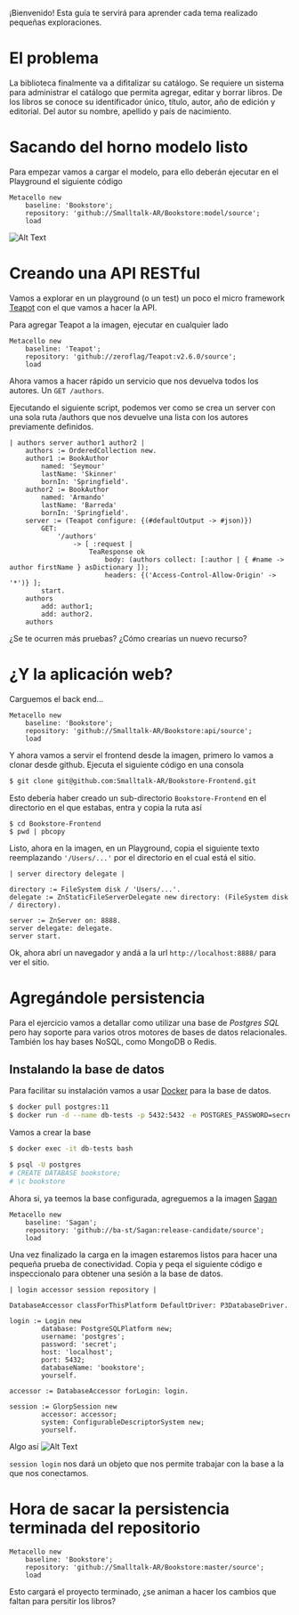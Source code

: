 ¡Bienvenido! Esta guía te servirá para aprender cada tema realizado pequeñas exploraciones.

# El problema

La biblioteca finalmente va a difitalizar su catálogo. Se requiere un sistema para administrar el catálogo que permita agregar, editar y borrar libros.
De los libros se conoce su identificador único, título, autor, año de edición y editorial.
Del autor su nombre, apellido y país de nacimiento.


# Sacando del horno modelo listo

Para empezar vamos a cargar el modelo, para ello deberán ejecutar en el Playground el siguiente código

```smalltalk
Metacello new
	baseline: 'Bookstore';
	repository: 'github://Smalltalk-AR/Bookstore:model/source';
	load
```

![Alt Text](load-model.png)


# Creando una API RESTful

Vamos a explorar en un playground (o un test) un poco el micro framework [Teapot](https://github.com/zeroflag/Teapot) con el que vamos a hacer la API.

Para agregar Teapot a la imagen, ejecutar en cualquier lado 

```smalltalk
Metacello new
	baseline: 'Teapot';
	repository: 'github://zeroflag/Teapot:v2.6.0/source';
	load
```

Ahora vamos a hacer rápido un servicio que nos devuelva todos los autores. Un `GET /authors`.

Ejecutando el siguiente script, podemos ver como se crea un server con una sola ruta /authors que nos devuelve una lista con los autores previamente definidos.

```smalltalk
| authors server author1 author2 |
	authors := OrderedCollection new.
	author1 := BookAuthor
		named: 'Seymour'
		lastName: 'Skinner'
		bornIn: 'Springfield'.
	author2 := BookAuthor
		named: 'Armando'
		lastName: 'Barreda'
		bornIn: 'Springfield'.
	server := (Teapot configure: {(#defaultOutput -> #json)})
		GET:
			'/authors'
				-> [ :request | 
					TeaResponse ok
						body: (authors collect: [:author | { #name -> author firstName } asDictionary ]);
						headers: {('Access-Control-Allow-Origin' -> '*')} ];
		start.
	authors
		add: author1;
		add: author2.
	authors
```

¿Se te ocurren más pruebas? ¿Cómo crearías un nuevo recurso?

# ¿Y la aplicación web?

Carguemos el back end...
```smalltalk
Metacello new
	baseline: 'Bookstore';
	repository: 'github://Smalltalk-AR/Bookstore:api/source';
	load
```

Y ahora vamos a servir el frontend desde la imagen, primero lo vamos a clonar desde github. Ejecuta el siguiente código en una consola

```bash
$ git clone git@github.com:Smalltalk-AR/Bookstore-Frontend.git
```
Esto debería haber creado un sub-directorio `Bookstore-Frontend` en el directorio en el que estabas, entra y copia la ruta así

```shell
$ cd Bookstore-Frontend
$ pwd | pbcopy
```

Listo, ahora en la imagen, en un Playground, copia el siguiente texto reemplazando `'/Users/...'` por el directorio en el cual está el sitio.

```smalltalk
| server directory delegate |

directory := FileSystem disk / 'Users/...'.
delegate := ZnStaticFileServerDelegate new directory: (FileSystem disk / directory).

server := ZnServer on: 8888.
server delegate: delegate.
server start.
```

Ok, ahora abrí un navegador y andá a la url `http://localhost:8888/` para ver el sitio.

# Agregándole persistencia

Para el ejercicio vamos a detallar como utilizar una base de *Postgres SQL* pero hay soporte para varios otros motores de bases de datos relacionales. También los hay bases NoSQL, como MongoDB o Redis.

## Instalando la base de datos

Para facilitar su instalación vamos a usar [Docker](https://docs.docker.com/get-started/) para la base de datos.

```bash
$ docker pull postgres:11
$ docker run -d --name db-tests -p 5432:5432 -e POSTGRES_PASSWORD=secret postgres:11
```

Vamos a crear la base

```bash 
$ docker exec -it db-tests bash

$ psql -U postgres
# CREATE DATABASE bookstore;
# \c bookstore
```

Ahora si, ya teemos la base configurada, agreguemos a la imagen [Sagan](https://github.com/ba-st/Sagan)

```smalltalk
Metacello new
	baseline: 'Sagan';
	repository: 'github://ba-st/Sagan:release-candidate/source';
	load
```

Una vez finalizado la carga en la imagen estaremos listos para hacer una pequeña prueba de conectividad. Copia y peqa el siguiente código e inspeccionalo para obtener una sesión a la base de datos.

```smalltalk
| login accessor session repository |

DatabaseAccessor classForThisPlatform DefaultDriver: P3DatabaseDriver.
	
login := Login new
		database: PostgreSQLPlatform new;
		username: 'postgres';
		password: 'secret';
		host: 'localhost';
		port: 5432;
		databaseName: 'bookstore';
		yourself.

accessor := DatabaseAccessor forLogin: login.

session := GlorpSession new
		accessor: accessor;
		system: ConfigurableDescriptorSystem new;
		yourself.
```

Algo así
![Alt Text](login.png)

`session login` nos dará un objeto que nos permite trabajar con la base a la que nos conectamos. 

# Hora de sacar la persistencia terminada del repositorio 

```smalltalk
Metacello new
	baseline: 'Bookstore';
	repository: 'github://Smalltalk-AR/Bookstore:master/source';
	load
```
 Esto cargará el proyecto terminado, ¿se animan a hacer los cambios que faltan para persitir los libros?


